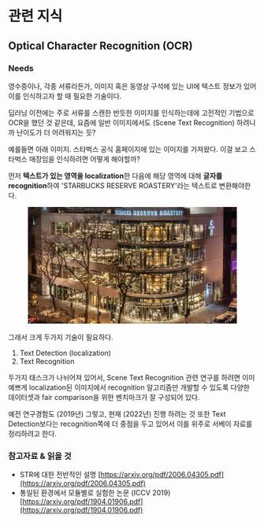 # 관련 지식

## Optical Character Recognition (OCR)



### Needs

영수증이나, 각종 서류라든가, 이미지 혹은 동영상 구석에 있는 UI에 텍스트 정보가 있어 이를 인식하고자 할 때 필요한 기술이다.

딥러닝 이전에는 주로 서류를 스캔한 반듯한 이미지를 인식하는데에 고전적인 기법으로 OCR을 했던 것 같은데, 요즘에 일반 이미지에서도 (Scene Text Recognition) 하려니까 난이도가 더 어려워지는 듯?

예를들면 아래 이미지. 스타벅스 공식 홈페이지에 있는 이미지를 가져왔다. 이걸 보고 스타벅스 매장임을 인식하려면 어떻게 해야할까?

먼저 **텍스트가 있는 영역을 localization**한 다음에 해당 영역에 대해 **글자를 recognition**하여 'STARBUCKS RESERVE ROASTERY'라는 텍스트로 변환해야한다.

<figure><img src="../../../.gitbook/assets/image (1).png" alt=""><figcaption></figcaption></figure>



그래서 크게 두가지 기술이 필요하다.

1. Text Detection (localization)
2. Text Recognition



두가지 태스크가 나뉘어져 있어서, Scene Text Recognition 관련 연구를 하려면 이미 예쁘게 localization된 이미지에서 recognition 알고리즘만 개발할 수 있도록 다양한 데이터셋과 fair comparison을 위한 벤치마크가 잘 구성되어 있다.

예전 연구경험도 (2019년) 그렇고, 현재 (2022년) 진행 하려는 것 또한 Text Detection보다는 recognition쪽에 더 중점을 두고 있어서 이를 위주로 서베이 자료를 정리하려고 한다.





### **참고자료 & 읽을 것**

* STR에 대한 전반적인 설명 [https://arxiv.org/pdf/2006.04305.pdf](https://arxiv.org/pdf/2006.04305.pdf)
* 통일된 환경에서 모듈별로 실험한 논문 (ICCV 2019) [https://arxiv.org/pdf/1904.01906.pdf](https://arxiv.org/pdf/1904.01906.pdf)
